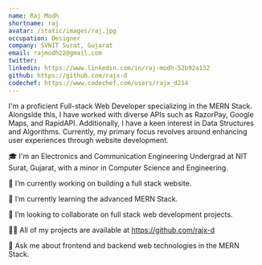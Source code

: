 ```yaml
---
name: Raj Modh
shortname: raj
avatar: /static/images/raj.jpg
occupation: Designer
company: SVNIT Surat, Gujarat
email: rajmodh22@gmail.com
twitter:
linkedin: https://www.linkedin.com/in/raj-modh-52b92a132
github: https://github.com/rajx-d
codechef: https://www.codechef.com/users/rajx_d214
---
```


I'm a proficient Full-stack Web Developer specializing in the MERN Stack. Alongside this, I have worked with diverse APIs such as RazorPay, Google Maps, and RapidAPI. Additionally, I have a keen interest in Data Structures and Algorithms. Currently, my primary focus revolves around enhancing user experiences through website development.

🎓 I'm an Electronics and Communication Engineering Undergrad at NIT Surat, Gujarat, with a minor in Computer Science and Engineering.

🔭 I’m currently working on building a full stack website.

🌱 I’m currently learning the advanced MERN Stack.

👯 I’m looking to collaborate on full stack web development projects.

👨‍💻 All of my projects are available at https://github.com/rajx-d

💬 Ask me about frontend and backend web technologies in the MERN Stack.
